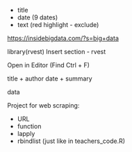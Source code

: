 - title
- date (9 dates)
- text (red highlight - exclude)

https://insidebigdata.com/?s=big+data

library(rvest)
Insert section - rvest

Open in Editor (Find Ctrl + F)


title + 
author
date + 
summary

data


Project for web scraping:

- URL
- function
- lapply
- rbindlist
(just like in teachers_code.R)
